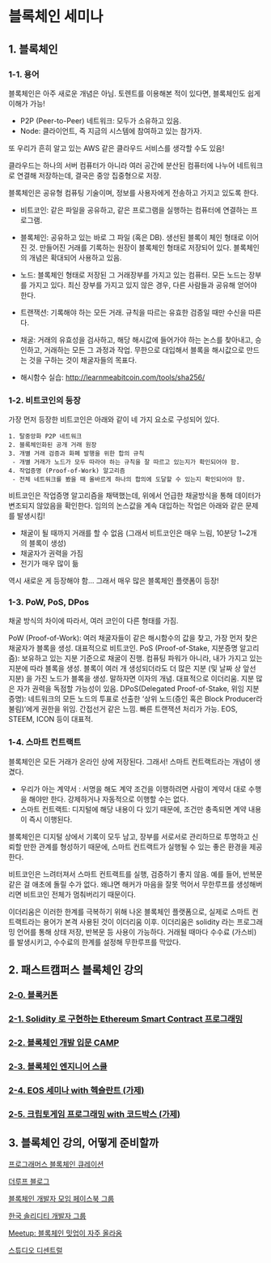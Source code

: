 # 블록체인 세미나

## 1. 블록체인
### 1-1. 용어
블록체인은 아주 새로운 개념은 아님. 토렌트를 이용해본 적이 있다면, 블록체인도 쉽게 이해가 가능!
- P2P (Peer-to-Peer) 네트워크: 모두가 소유하고 있음. 
- Node: 클라이언트, 즉 지금의 시스템에 참여하고 있는 참가자.

또
우리가 흔히 알고 있는 AWS 같은 클라우드 서비스를 생각할 수도 있음!

클라우드는 하나의 서버 컴퓨터가 아니라 여러 공간에 분산된 컴퓨터에 나누어 네트워크로 연결해 저장하는데, 결국은 중앙 집중형으로 저장.

블록체인은 공유형 컴퓨팅 기술이며, 정보를 사용자에게 전송하고 가지고 있도록 한다.

- 비트코인: 같은 파일을 공유하고, 같은 프로그램을 실행하는 컴퓨터에 연결하는 프로그램.

- 블록체인: 공유하고 있는 바로 그 파일 (혹은 DB). 생선된 블록이 체인 형태로 이어진 것. 만들어진 거래를 기록하는 원장이 블록체인 형태로 저장되어 있다. 블록체인의 개념은 확대되어 사용하고 있음.

- 노드: 블록체인 형태로 저장된 그 거래장부를 가지고 있는 컴퓨터. 모든 노드는 장부를 가지고 있다. 최신 장부를 가지고 있지 않은 경우, 다른 사람들과 공유해 얻어야 한다.

- 트랜잭션: 기록해야 하는 모든 거래. 규칙을 따르는 유효한 검증일 때만 수신을 따른다.

- 채굴: 거래의 유효성을 검사하고, 해당 해시값에 들어가야 하는 논스를 찾아내고, 승인하고, 거래하는 모든 그 과정과 작업. 무한으로 대입해서 블록을 해시값으로 만드는 것을 구하는 것이 채굴자들의 목표다.
- 해시함수 실습: http://learnmeabitcoin.com/tools/sha256/


### 1-2. 비트코인의 등장
가장 먼저 등장한 비트코인은 아래와 같이 네 가지 요소로 구성되어 있다.

```
1. 탈중앙화 P2P 네트워크
2. 블록체인화된 공개 거래 원장
3. 개별 거래 검증과 화폐 발행을 위한 합의 규칙
 - 개별 거래가 노드가 모두 따라야 하는 규칙을 잘 따르고 있는지가 확인되어야 함.
4. 작업증명 (Proof-of-Work) 알고리즘
 - 전체 네트워크를 봤을 때 올바르게 하나의 합의에 도달할 수 있는지 확인되어야 함.
```

비트코인은 작업증명 알고리즘을 채택했는데, 위에서 언급한 채굴방식을 통해 데이터가 변조되지 않았음을 확인한다. 임의의 논스값을 계속 대입하는 작업은 아래와 같은 문제를 발생시킴!
- 채굴이 될 때까지 거래를 할 수 없음 (그래서 비트코인은 매우 느림, 10분당 1~2개의 블록이 생성)
- 채굴자가 권력을 가짐
- 전기가 매우 많이 듦

역시 새로운 게 등장해야 함... 그래서 매우 많은 블록체인 플랫폼이 등장!

### 1-3. PoW, PoS, DPos
채굴 방식의 차이에 따라서, 여러 코인이 다른 형태를 가짐.

PoW (Proof-of-Work): 여러 채굴자들이 같은 해시함수의 값을 찾고, 가장 먼저 찾은 채굴자가 블록을 생성. 대표적으로 비트코인.
PoS (Proof-of-Stake, 지분증명 알고리즘): 보유하고 있는 지분 기준으로 채굴이 진행. 컴퓨팅 파워가 아니라, 내가 가지고 있는 지분에 따라 블록을 생성. 블록이 여러 개 생성되더라도 더 많은 지분 (및 날짜 상 앞선 지분) 을 가진 노드가 블록을 생성. 말하자면 이자의 개념. 대표적으로 이더리움. 지분 많은 자가 권력을 독점할 가능성이 있음.
DPoS(Delegated Proof-of-Stake, 위임 지분증명): 네트워크의 모든 노드의 투표로 선출한 ‘상위 노드(증인 혹은 Block Producer라 불림)’에게 권한을 위임. 간접선거 같은 느낌. 빠른 트랜잭션 처리가 가능. EOS, STEEM, ICON 등이 대표적.

### 1-4. 스마트 컨트랙트
블록체인은 모든 거래가 온라인 상에 저장된다. 그래서! 스마트 컨트랙트라는 개념이 생겼다.

- 우리가 아는 계약서 : 서명을 해도 계약 조건을 이행하려면 사람이 계약서 대로 수행을 해야만 한다. 강제하거나 자동적으로 이행할 수는 없다.
- 스마트 컨트랙트: 디지털에 해당 내용이 다 있기 때문에, 조건만 충족되면 계약 내용이 즉시 이행된다.

블록체인은 디지털 상에서 기록이 모두 남고, 장부를 서로서로 관리하므로 투명하고 신뢰할 만한 관계를 형성하기 때문에, 스마트 컨트랙트가 실행될 수 있는 좋은 환경을 제공한다.

비트코인은 느려터져서 스마트 컨트랙트를 실행, 검증하기 좋지 않음. 예를 들어, 반복문 같은 걸 애초에 돌릴 수가 없다. 왜냐면 해커가 마음을 잘못 먹어서 무한루프를 생성해버리면 비트코인 전체가 멈춰버리기 때문이다.

이더리움은 이러한 한계를 극복하기 위해 나온 블록체인 플랫폼으로, 실제로 스마트 컨트랙트라는 용어가 본격 사용된 것이 이더리움 이후. 이더리움은 solidity 라는 프로그래밍 언어를 통해 상태 저장, 반복문 등 사용이 가능하다. 거래될 때마다 수수료 (가스비) 를 발생시키고, 수수료의 한계를 설정해 무한루프를 막았다.

## 2. 패스트캠퍼스 블록체인 강의
### [2-0. 블록커톤](https://drive.google.com/drive/u/0/folders/1Ydss0-tm7LJk72zANV2HAEy0dRi9qRI6)
### [2-1. Solidity 로 구현하는 Ethereum Smart Contract 프로그래밍](https://drive.google.com/drive/u/0/folders/13x4PMmoBAxq2cFnYtiaYPMI5ZJXkzBJO)
### [2-2. 블록체인 개발 입문 CAMP](http://www.fastcampus.co.kr/dev_camp_blockdev/)
### [2-3. 블록체인 엔지니어 스쿨](https://docs.google.com/spreadsheets/d/1jUb97Z5TmqE4IIl_OqJFQZ-YUd7EdyHxkF4JdicagLo/edit#gid=1434759848)
### [2-4. EOS 세미나 with 헥슬란트 (가제)](https://docs.google.com/document/d/16zd2kXb49ONhZOPNuKzpxSjL9S0N8-oITj9f-oCLh6Y/edit?usp=drive_web&ouid=106481147536360933940)
### [2-5. 크립토게임 프로그래밍 with 코드박스 (가제)](https://docs.google.com/document/d/1ToqSHMHB-jC_uMIeW0rIiDifvo_cuftS8e_MXVDoSBU/edit)

## 3. 블록체인 강의, 어떻게 준비할까

[프로그래머스 블록체인 큐레이션](https://programmers.co.kr/pages/blockchain)

[더루프 블로그](https://blog.theloop.co.kr/2017/03/28/%EC%8A%A4%EB%A7%88%ED%8A%B8-%EC%BB%A8%ED%8A%B8%EB%9E%99%ED%8A%B8smart-contract-%EA%B0%9C%EC%9A%94-1/)

[블록체인 개발자 모임 페이스북 그룹](https://www.facebook.com/groups/114962092511047/?ref=br_rs)

[한국 솔리디티 개발자 그룹](https://www.facebook.com/groups/soliditykorea/)

[Meetup: 블록체인 밋업이 자주 올라옴](https://www.meetup.com/ko-KR/)

[스튜디오 디센트럴](https://www.youtube.com/channel/UCsH44G5T4hHXYrb1aGUB1Gw)
